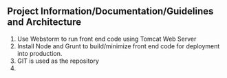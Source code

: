 ## Project Information/Documentation/Guidelines and Architecture

1. Use Webstorm to run front end code using Tomcat Web Server
2. Install Node and Grunt to build/minimize front end code for deployment into production.
3. GIT is used as the repository
4. 
